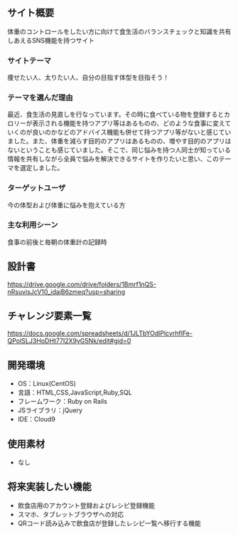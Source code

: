 # <Meal Balance Checker>

## サイト概要
体重のコントロールをしたい方に向けて食生活のバランスチェックと知識を共有しあえるSNS機能を持つサイト

### サイトテーマ
痩せたい人、太りたい人、自分の目指す体型を目指そう！

### テーマを選んだ理由
最近、食生活の見直しを行なっています。その時に食べている物を登録するとカロリーが表示される機能を持つアプリ等はあるものの、どのような食事に変えていくのが良いのかなどのアドバイス機能も併せて持つアプリ等がないと感じていました。また、体重を減らす目的のアプリはあるものの、増やす目的のアプリはないということも感じていました。そこで、同じ悩みを持つ人同士が知っている情報を共有しながら全員で悩みを解決できるサイトを作りたいと思い、このテーマを選定しました。

### ターゲットユーザ
今の体型および体重に悩みを抱えている方

### 主な利用シーン
食事の前後と毎朝の体重計の記録時

## 設計書
https://drive.google.com/drive/folders/1Bmrf1nQS-nRsuvisJcV10_idajB6zmeq?usp=sharing

## チャレンジ要素一覧
https://docs.google.com/spreadsheets/d/1JLTbYOdlPlcvrhfIFe-QPoISLJ3HoDHt77I2X9yG5Nk/edit#gid=0

## 開発環境
- OS：Linux(CentOS)
- 言語：HTML,CSS,JavaScript,Ruby,SQL
- フレームワーク：Ruby on Rails
- JSライブラリ：jQuery
- IDE：Cloud9

## 使用素材
- なし

## 将来実装したい機能
- 飲食店用のアカウント登録およびレシピ登録機能
- スマホ、タブレットブラウザへの対応
- QRコード読み込みで飲食店が登録したレシピ一覧へ移行する機能

